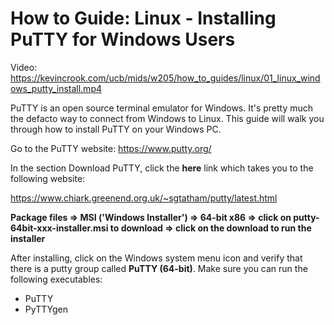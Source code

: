 # How to Guide: Linux - Installing PuTTY for Windows Users 

Video: https://kevincrook.com/ucb/mids/w205/how_to_guides/linux/01_linux_windows_putty_install.mp4

PuTTY is an open source terminal emulator for Windows.  It's pretty much the defacto way to connect from Windows to Linux.  This guide will walk you through how to install PuTTY on your Windows PC.

Go to the PuTTY website:
https://www.putty.org/

In the section Download PuTTY, click the **here** link which takes you to the following website:

https://www.chiark.greenend.org.uk/~sgtatham/putty/latest.html

**Package files => MSI ('Windows Installer') => 64-bit x86 => click on putty-64bit-xxx-installer.msi to download => click on the download to run the installer**

After installing, click on the Windows system menu icon and verify that there is a putty group called **PuTTY (64-bit)**.  Make sure you can run the following executables:
* PuTTY
* PyTTYgen

